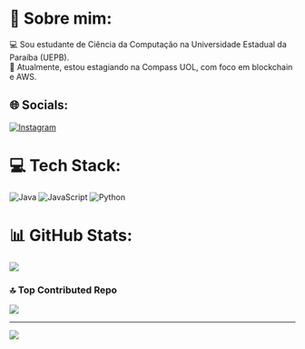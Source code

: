 # 💫 Sobre mim:
💻 Sou estudante de Ciência da Computação na Universidade Estadual da Paraíba (UEPB).<br>
🚀 Atualmente, estou estagiando na Compass UOL, com foco em blockchain e AWS.<br>

## 🌐 Socials:
[![Instagram](https://img.shields.io/badge/Instagram-%23E4405F.svg?logo=Instagram&logoColor=white)](https://instagram.com/arlissondiogo) 

# 💻 Tech Stack:
![Java](https://img.shields.io/badge/java-%23ED8B00.svg?style=plastic&logo=openjdk&logoColor=white) ![JavaScript](https://img.shields.io/badge/javascript-%23323330.svg?style=plastic&logo=javascript&logoColor=%23F7DF1E) ![Python](https://img.shields.io/badge/python-3670A0?style=plastic&logo=python&logoColor=ffdd54)
# 📊 GitHub Stats:
![](https://github-readme-stats.vercel.app/api/top-langs/?username=arlissondiogo&theme=radical&hide_border=false&include_all_commits=false&count_private=false&layout=compact)

### 🔝 Top Contributed Repo
![](https://github-contributor-stats.vercel.app/api?username=arlissondiogo&limit=5&theme=radical&combine_all_yearly_contributions=true)

---
[![](https://visitcount.itsvg.in/api?id=arlissondiogo&icon=0&color=10)](https://visitcount.itsvg.in)

<!-- Proudly created with GPRM ( https://gprm.itsvg.in ) -->
